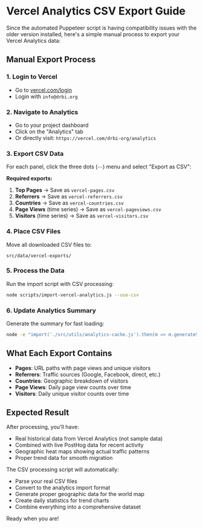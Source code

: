 # Vercel Analytics CSV Export Guide

Since the automated Puppeteer script is having compatibility issues with the older version installed, here's a simple manual process to export your Vercel Analytics data:

## Manual Export Process

### 1. Login to Vercel
- Go to [vercel.com/login](https://vercel.com/login)
- Login with `info@drbi.org`

### 2. Navigate to Analytics
- Go to your project dashboard
- Click on the "Analytics" tab
- Or directly visit: `https://vercel.com/drbi-org/analytics`

### 3. Export CSV Data

For each panel, click the three dots (⋯) menu and select "Export as CSV":

**Required exports:**
1. **Top Pages** → Save as `vercel-pages.csv`
2. **Referrers** → Save as `vercel-referrers.csv` 
3. **Countries** → Save as `vercel-countries.csv`
4. **Page Views** (time series) → Save as `vercel-pageviews.csv`
5. **Visitors** (time series) → Save as `vercel-visitors.csv`

### 4. Place CSV Files
Move all downloaded CSV files to:
```
src/data/vercel-exports/
```

### 5. Process the Data
Run the import script with CSV processing:
```bash
node scripts/import-vercel-analytics.js --use-csv
```

### 6. Update Analytics Summary
Generate the summary for fast loading:
```bash
node -e "import('./src/utils/analytics-cache.js').then(m => m.generateStaticAnalyticsSummary())"
```

## What Each Export Contains

- **Pages**: URL paths with page views and unique visitors
- **Referrers**: Traffic sources (Google, Facebook, direct, etc.)
- **Countries**: Geographic breakdown of visitors
- **Page Views**: Daily page view counts over time
- **Visitors**: Daily unique visitor counts over time

## Expected Result

After processing, you'll have:
- Real historical data from Vercel Analytics (not sample data)
- Combined with live PostHog data for recent activity
- Geographic heat maps showing actual traffic patterns
- Proper trend data for smooth migration

The CSV processing script will automatically:
- Parse your real CSV files
- Convert to the analytics import format
- Generate proper geographic data for the world map
- Create daily statistics for trend charts
- Combine everything into a comprehensive dataset

Ready when you are!